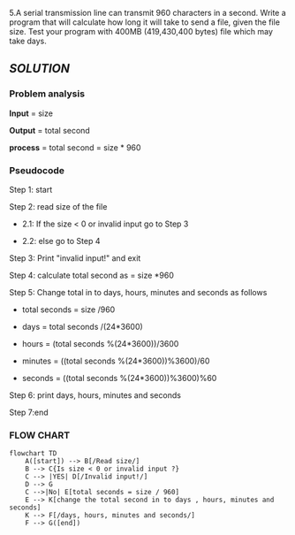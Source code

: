 5.A serial transmission line can transmit 960 characters in a second. Write a program that will calculate how long it will take to send a file, given the file size. Test your program with 400MB (419,430,400 bytes) file which may take days.

## ***SOLUTION***

### **Problem analysis**

**Input** = size

**Output** = total second

**process** = total second = size * 960


### **Pseudocode**

Step 1: start

Step 2: read size of the file

- 2.1: If the size < 0 or invalid input go to Step 3

- 2.2: else go to Step 4

Step 3: Print "invalid input!" and exit

Step 4: calculate total second as = size *960

Step 5: Change total in to days, hours, minutes and seconds as follows

- total seconds = size /960
		
- days =  total seconds /(24*3600)
		
- hours =  (total seconds %(24*3600))/3600
		
- minutes = ((total seconds %(24*3600))%3600)/60
		
- seconds = ((total seconds %(24*3600))%3600)%60

Step 6: print days, hours, minutes and seconds

Step 7:end

### **FLOW CHART**

```mermaid
flowchart TD
    A([start]) --> B[/Read size/]
    B --> C{Is size < 0 or invalid input ?}
    C --> |YES| D[/Invalid input!/]
    D --> G
    C -->|No| E[total seconds = size / 960]
    E --> K[change the total second in to days , hours, minutes and seconds]
    K --> F[/days, hours, minutes and seconds/]
    F --> G([end])
```
